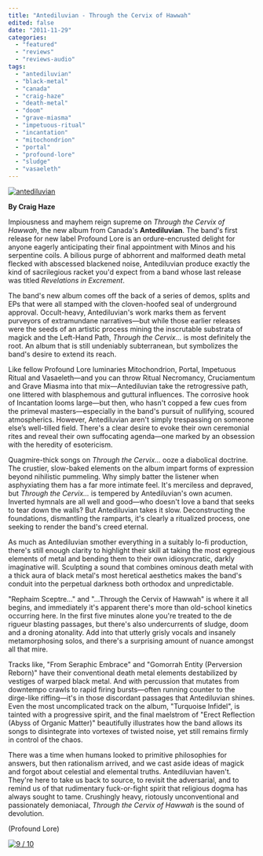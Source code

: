 ```yaml
---
title: "Antediluvian - Through the Cervix of Hawwah"
edited: false
date: "2011-11-29"
categories:
  - "featured"
  - "reviews"
  - "reviews-audio"
tags:
  - "antediluvian"
  - "black-metal"
  - "canada"
  - "craig-haze"
  - "death-metal"
  - "doom"
  - "grave-miasma"
  - "impetuous-ritual"
  - "incantation"
  - "mitochondrion"
  - "portal"
  - "profound-lore"
  - "sludge"
  - "vasaeleth"
---
```


[![](http://www.hellbound.ca/wp-content/uploads/2011/11/antediluvian.jpg "antediluvian")](http://www.hellbound.ca/wp-content/uploads/2011/11/antediluvian.jpg)

**By Craig Haze**

Impiousness and mayhem reign supreme on _Through the Cervix of Hawwah_, the new album from Canada's **Antediluvian**. The band's first release for new label Profound Lore is an ordure-encrusted delight for anyone eagerly anticipating their final appointment with Minos and his serpentine coils. A bilious purge of abhorrent and malformed death metal flecked with abscessed blackened noise, Antediluvian produce exactly the kind of sacrilegious racket you'd expect from a band whose last release was titled _Revelations in Excrement_.

The band's new album comes off the back of a series of demos, splits and EPs that were all stamped with the cloven-hoofed seal of underground approval. Occult-heavy, Antediluvian's work marks them as fervent purveyors of extramundane narratives—but while those earlier releases were the seeds of an artistic process mining the inscrutable substrata of magick and the Left-Hand Path, _Through the Cervix…_ is most definitely the root. An album that is still undeniably subterranean, but symbolizes the band's desire to extend its reach.

Like fellow Profound Lore luminaries Mitochondrion, Portal, Impetuous Ritual and Vasaeleth—and you can throw Ritual Necromancy, Cruciamentum and Grave Miasma into that mix—Antediluvian take the retrogressive path, one littered with blasphemous and guttural influences. The corrosive hook of Incantation looms large—but then, who hasn't copped a few cues from the primeval masters—especially in the band's pursuit of nullifying, scoured atmospherics. However, Antediluvian aren't simply trespassing on someone else’s well-tilled field. There's a clear desire to evoke their own ceremonial rites and reveal their own suffocating agenda—one marked by an obsession with the heredity of esotericism.

Quagmire-thick songs on _Through the Cervix…_ ooze a diabolical doctrine. The crustier, slow-baked elements on the album impart forms of expression beyond nihilistic pummeling. Why simply batter the listener when asphyxiating them has a far more intimate feel. It's merciless and depraved, but _Through the Cervix…_ is tempered by Antediluvian's own acumen. Inverted hymnals are all well and good—who doesn't love a band that seeks to tear down the walls? But Antediluvian takes it slow. Deconstructing the foundations, dismantling the ramparts, it's clearly a ritualized process, one seeking to render the band's creed eternal.

As much as Antediluvian smother everything in a suitably lo-fi production, there's still enough clarity to highlight their skill at taking the most egregious elements of metal and bending them to their own idiosyncratic, darkly imaginative will. Sculpting a sound that combines ominous death metal with a thick aura of black metal's most heretical aesthetics makes the band's conduit into the perpetual darkness both orthodox and unpredictable.

"Rephaim Sceptre…" and "…Through the Cervix of Hawwah" is where it all begins, and immediately it's apparent there's more than old-school kinetics occurring here. In the first five minutes alone you're treated to the de rigueur blasting passages, but there's also undercurrents of sludge, doom and a droning atonality. Add into that utterly grisly vocals and insanely metamorphosing solos, and there's a surprising amount of nuance amongst all that mire.

Tracks like, "From Seraphic Embrace" and "Gomorrah Entity (Perversion Reborn)" have their conventional death metal elements destabilized by vestiges of warped black metal. And with percussion that mutates from downtempo crawls to rapid firing bursts—often running counter to the dirge-like riffing—it's in those discordant passages that Antediluvian shines. Even the most uncomplicated track on the album, "Turquoise Infidel", is tainted with a progressive spirit, and the final maelstrom of "Erect Reflection (Abyss of Organic Matter)" beautifully illustrates how the band allows its songs to disintegrate into vortexes of twisted noise, yet still remains firmly in control of the chaos.

There was a time when humans looked to primitive philosophies for answers, but then rationalism arrived, and we cast aside ideas of magick and forgot about celestial and elemental truths. Antediluvian haven't. They're here to take us back to source, to revisit the adversarial, and to remind us of that rudimentary fuck-or-fight spirit that religious dogma has always sought to tame. Crushingly heavy, riotously unconventional and passionately demoniacal, _Through the Cervix of Hawwah_ is the sound of devolution.

(Profound Lore)

[![](http://www.hellbound.ca/wp-content/uploads/2009/05/review9.png "9 / 10")](http://www.hellbound.ca/wp-content/uploads/2009/05/review9.png)
